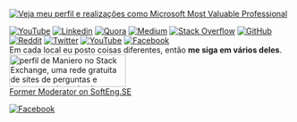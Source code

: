 <a href="https://mvp.microsoft.com/pt-br/PublicProfile/5002397"><img src="https://i.stack.imgur.com/Pxtyu.png" alt="Veja meu perfil e realizações como Microsoft Most Valuable Professional"></a>

<a href="https://www.youtube.com/@aartedocodigo"><img src="https://i.stack.imgur.com/LSc5f.png" alt="YouTube"></a>
<a href="https://www.linkedin.com/company/aartedocodigo"><img src="https://i.stack.imgur.com/xuK85.png" alt="Linkedin"></a>
<a href="https://aartedocodigo.quora.com/"><img src="https://i.stack.imgur.com/yTbv3.png" alt="Quora"></a>
<a href="https://aartedocodigo.medium.com/"><img src="https://i.stack.imgur.com/XEJUq.png" alt="Medium"></a>
<a href="https://pt.stackoverflow.com/users/101/maniero?tab=profile"><img src="https://i.stack.imgur.com/26l2Y.png" alt="Stack Overflow"></a>
<a href="https://github.com/maniero"><img src="https://i.stack.imgur.com/a2v1f.png" alt="GitHub"></a>
<a href="https://www.reddit.com/user/aartedocodigo"><img src="https://i.stack.imgur.com/OJNTc.png" alt="Reddit"></a>
<a href="https://twitter.com/aartedocodigo"><img src="https://i.stack.imgur.com/eAnZ3.png" alt="Twitter"></a>
<a href="https://www.instagram.com/aartedocodigo"><img src="https://i.stack.imgur.com/eVVU9.png" alt="YouTube"></a>
<a href="https://www.facebook.com/aartedocodigo"><img src="https://i.stack.imgur.com/IUTRa.png" alt="Facebook"></a>  
Em cada local eu posto coisas diferentes, então **me siga em vários deles**.
<a href="https://stackexchange.com/users/77792">  
<img src="https://stackexchange.com/users/flair/77792.png" width="208" height="58" alt="perfil de Maniero no Stack Exchange, uma rede gratuita de sites de perguntas e respostas orientadas &#224; comunidade" title="perfil de Maniero no Stack Exchange, uma rede gratuita de sites de perguntas e respostas orientadas &#224; comunidade"></a>  
[Former Moderator on SoftEng.SE][1]

<a href="[https://www.facebook.com/antonio.maniero.junior](https://www.linkedin.com/in/maniero/)"><img src="https://i.stack.imgur.com/oDRKv.png" alt="Facebook"></a>

<!--
**maniero/maniero** is a ✨ _special_ ✨ repository because its `README.md` (this file) appears on your GitHub profile.

Here are some ideas to get you started:

- 🔭 I’m currently working on ...
- 🌱 I’m currently learning ...
- 👯 I’m looking to collaborate on ...
- 🤔 I’m looking for help with ...
- 💬 Ask me about ...
- 📫 How to reach me: ...
- 😄 Pronouns: ...
- ⚡ Fun fact: ...
-->

  [1]: https://softwareengineering.stackexchange.com/users/389/bigown
